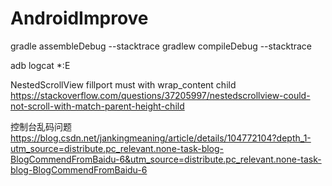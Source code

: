 # AndroidImprove

gradle assembleDebug --stacktrace
gradlew compileDebug --stacktrace 

adb logcat *:E

NestedScrollView fillport must with wrap_content child
https://stackoverflow.com/questions/37205997/nestedscrollview-could-not-scroll-with-match-parent-height-child

控制台乱码问题
https://blog.csdn.net/jankingmeaning/article/details/104772104?depth_1-utm_source=distribute.pc_relevant.none-task-blog-BlogCommendFromBaidu-6&utm_source=distribute.pc_relevant.none-task-blog-BlogCommendFromBaidu-6
